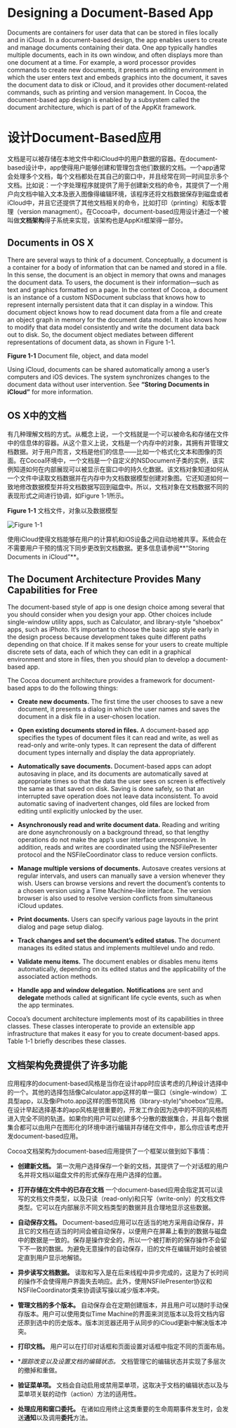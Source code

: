 # Designing a Document-Based App

Documents are containers for user data that can be stored in files locally and in iCloud. In a document-based design, the app enables users to create and manage documents containing their data. One app typically handles multiple documents, each in its own window, and often displays more than one document at a time. For example, a word processor provides commands to create new documents, it presents an editing environment in which the user enters text and embeds graphics into the document, it saves the document data to disk or iCloud, and it provides other document-related commands, such as printing and version management. In Cocoa, the document-based app design is enabled by a subsystem called the document architecture, which is part of of the AppKit framework.

# 设计Document-Based应用

文档是可以被存储在本地文件中和iCloud中的用户数据的容器。在document-based设计中，app使得用户能够创建和管理包含他们数据的文档。一个app通常会处理多个文档，每个文档都处在其自己的窗口中，并且经常在同一时间显示多个文档。比如说：一个字处理程序就提供了用于创建新文档的命令，其提供了一个用户向文档中输入文本及嵌入图像得编辑环境，该程序还将文档数据保存到磁盘或者iCloud中，并且它还提供了其他文档相关的命令，比如打印（printing）和版本管理（version managment）。在Cocoa中，document-based应用设计通过一个被叫做**文档架构**得子系统来实现，该架构也是AppKit框架得一部分。

## Documents in OS X

There are several ways to think of a document. Conceptually, a document is a container for a body of information that can be named and stored in a file. In this sense, the document is an object in memory that owns and manages the document data. To users, the document is their information—such as text and graphics formatted on a page. In the context of Cocoa, a document is an instance of a custom NSDocument subclass that knows how to represent internally persistent data that it can display in a window. This document object knows how to read document data from a file and create an object graph in memory for the document data model. It also knows how to modify that data model consistently and write the document data back out to disk. So, the document object mediates between different representations of document data, as shown in Figure 1-1.

**Figure 1-1**  Document file, object, and data model

Using iCloud, documents can be shared automatically among a user’s computers and iOS devices. The system synchronizes changes to the document data without user intervention. See **“Storing Documents in iCloud”** for more information.

## OS X中的文档

有几种理解文档的方式。从概念上说，一个文档就是一个可以被命名和存储在文件中的信息体的容器。从这个意义上说，文档是一个内存中的对象，其拥有并管理文档数据。对于用户而言，文档是他们的信息——比如一个格式化文本和图像的页面。在Cocoa环境中，一个文档是一个自定义的NSDocument子类的实例，该实例知道如何在内部展现可以被显示在窗口中的持久化数据。该文档对象知道如何从一个文件中读取文档数据并在内存中为文档数据模型创建对象图。它还知道如何一致地修改数据模型并将文档数据写回到磁盘中。所以，文档对象在文档数据不同的表现形式之间进行协调，如Figure 1-1所示。

**Figure 1-1**  文档文件，对象以及数据模型

![Figure 1-1](http://i.imgbox.com/PsIRvNJm.png)

使用iCloud使得文档能够在用户的计算机和iOS设备之间自动地被共享。系统会在不需要用户干预的情况下同步更改到文档数据。更多信息请参阅**“Storing Documents in iCloud”**。

## The Document Architecture Provides Many Capabilities for Free

The document-based style of app is one design choice among several that you should consider when you design your app. Other choices include single-window utility apps, such as Calculator, and library-style “shoebox” apps, such as iPhoto. It’s important to choose the basic app style early in the design process because development takes quite different paths depending on that choice. If it makes sense for your users to create multiple discrete sets of data, each of which they can edit in a graphical environment and store in files, then you should plan to develop a document-based app.

The Cocoa document architecture provides a framework for document-based apps to do the following things:

* **Create new documents.** The first time the user chooses to save a new document, it presents a dialog in which the user names and saves the document in a disk file in a user-chosen location.

* **Open existing documents stored in files.** A document-based app specifies the types of document files it can read and write, as well as read-only and write-only types. It can represent the data of different document types internally and display the data appropriately.

* **Automatically save documents.** Document-based apps can adopt autosaving in place, and its documents are automatically saved at appropriate times so that the data the user sees on screen is effectively the same as that saved on disk. Saving is done safely, so that an interrupted save operation does not leave data inconsistent. To avoid automatic saving of inadvertent changes, old files are locked from editing until explicitly unlocked by the user.

* **Asynchronously read and write document data.** Reading and writing are done asynchronously on a background thread, so that lengthy operations do not make the app’s user interface unresponsive. In addition, reads and writes are coordinated using the NSFilePresenter protocol and the NSFileCoordinator class to reduce version conflicts.

* **Manage multiple versions of documents.** Autosave creates versions at regular intervals, and users can manually save a version whenever they wish. Users can browse versions and revert the document’s contents to a chosen version using a Time Machine–like interface. The version browser is also used to resolve version conflicts from simultaneous iCloud updates.

* **Print documents.** Users can specify various page layouts in the print dialog and page setup dialog.

* **Track changes and set the document’s edited status.** The document manages its edited status and implements multilevel undo and redo.

* **Validate menu items.** The document enables or disables menu items automatically, depending on its edited status and the applicability of the associated action methods.

* **Handle app and window delegation.** **Notifications** are sent and **delegate** methods called at significant life cycle events, such as when the app terminates.

Cocoa’s document architecture implements most of its capabilities in three classes. These classes interoperate to provide an extensible app infrastructure that makes it easy for you to create document-based apps. Table 1-1 briefly describes these classes.

## 文档架构免费提供了许多功能

应用程序的document-based风格是当你在设计app时应该考虑的几种设计选择中的一个。其他的选择包括像Calculator.app这样的单一窗口（single-window）工具型app，以及像iPhoto.app这样的图书馆风格（library-style)“shoebox”应用。在设计早起选择基本的app风格是很重要的，开发工作会因为选中的不同的风格而进入完全不同的轨道。如果你的用户可以创建多个分散的数据集合，并且每个数据集合都可以由用户在图形化的环境中进行编辑并存储在文件中，那么你应该考虑开发document-based应用。

Cocoa文档架构为document-based应用提供了一个框架以做到如下事情：

* **创建新文档。** 第一次用户选择保存一个新的文档，其提供了一个对话框的用户名并将文档以磁盘文件的形式保存在用户选择的位置。

* **打开存储在文件中的已存在文档** 一个document-based应用会指定其可以读写的文档文件类型，以及只读（read-only)和只写（write-only）的文档文件类型。它可以在内部展示不同文档类型的数据并且合理地显示这些数据。

* **自动保存文档。** Document-based应用可以在适当的地方采用自动保存，并且它的文档在适当的时间会被自动保存，以便用户在屏幕上看到的数据与磁盘中的数据是一致的。保存是操作安全的，所以一个被打断的的保存操作不会留下不一致的数据。为避免无意操作的自动保存，旧的文件在编辑开始时会被锁定直到用户显示地解锁。

* **异步读写文档数据。**  读取和写入是在后来线程中异步完成的，这是为了长时间的操作不会使得用户界面失去响应。此外，使用NSFilePresenter协议和NSFileCoordinator类来协调读写操以减少版本冲突。

* **管理文档的多个版本。** 自动保存会在定期创建版本，并且用户可以随时手动保存版本。用户可以使用类似Time Machine的界面来浏览版本以及将文档内容还原到选中的历史版本。版本浏览器还用于从同步的iCloud更新中解决版本冲突。

* **打印文档。** 用户可以在打印对话框和页面设置对话框中指定不同的页面布局。

* **跟踪改变以及设置文档的编辑状态。* 文档管理它的编辑状态并实现了多层次的撤掉和重做。

* **验证菜单项。** 文档会自动启用或禁用菜单项，这取决于文档的编辑状态以及与菜单项关联的动作（action）方法的适用性。

* **处理应用和窗口委托。** 在诸如应用终止这类重要的生命周期事件发生时，会发送**通知**以及调用**委托**方法。














